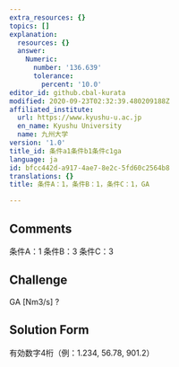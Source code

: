```yaml
---
extra_resources: {}
topics: []
explanation:
  resources: {}
  answer:
    Numeric:
      number: '136.639'
      tolerance:
        percent: '10.0'
editor_id: github.cbal-kurata
modified: 2020-09-23T02:32:39.480209188Z
affiliated_institute:
  url: https://www.kyushu-u.ac.jp
  en_name: Kyushu University
  name: 九州大学
version: '1.0'
title_id: 条件a1条件b1条件c1ga
language: ja
id: bfcc442d-a917-4ae7-8e2c-5fd60c2564b8
translations: {}
title: 条件A：1，条件B：1，条件C：1，GA

---
```


## Comments
条件A：1
条件B：3
条件C：3

## Challenge
GA [Nm3/s] ?

## Solution Form
有効数字4桁（例：1.234,  56.78,  901.2）




